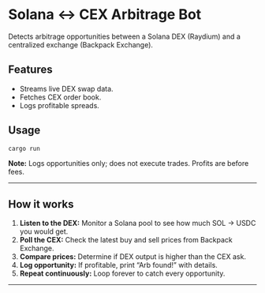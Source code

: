 # Solana ↔ CEX Arbitrage Bot

Detects arbitrage opportunities between a Solana DEX (Raydium) and a centralized exchange (Backpack Exchange).

## Features

* Streams live DEX swap data.
* Fetches CEX order book.
* Logs profitable spreads.

## Usage

```bash
cargo run
```

**Note:** Logs opportunities only; does not execute trades. Profits are before fees.

---

## How it works

1. **Listen to the DEX:** Monitor a Solana pool to see how much SOL → USDC you would get.
2. **Poll the CEX:** Check the latest buy and sell prices from Backpack Exchange.
3. **Compare prices:** Determine if DEX output is higher than the CEX ask.
4. **Log opportunity:** If profitable, print “Arb found!” with details.
5. **Repeat continuously:** Loop forever to catch every opportunity.

---
